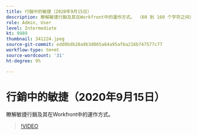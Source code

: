 ```yaml
---
title: 行銷中的敏捷（2020年9月15日）
description: 瞭解敏捷行銷及其在Workfront中的運作方式。 （60 到 160 个字符之间）
role: Admin, User
level: Intermediate
kt: 9989
thumbnail: 341224.jpeg
source-git-commit: edd0bdb28a9b3d065a64a95af6a216b747577c77
workflow-type: tm+mt
source-wordcount: '31'
ht-degree: 9%

---
```


# 行銷中的敏捷（2020年9月15日）

瞭解敏捷行銷及其在Workfront中的運作方式。

>[!VIDEO](https://video.tv.adobe.com/v/341224/?quality=12&learn=on)
